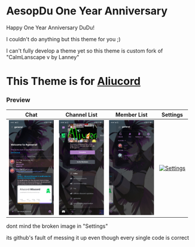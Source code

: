 # AesopDu One Year Anniversary
Happy One Year Anniversary DuDu! 

I couldn't do anything but this theme for you ;)

I can't fully develop a theme yet so this theme is custom fork of "CalmLanscape v by Lanney"

# This Theme is for [Aliucord](https://github.com/Aliucord/Aliucord)
### Preview
| Chat | Channel List | Member List | Settings |
| :---: | :---: | :---: | :---: |
| [<img alt="Chat" src=Chat.jpg width="120">](https://github.com/Enderxity/AesopDuXAliucord/blob/main/Chat.jpg?raw=true) | [<img alt="Channel List" src=ChannelList.jpg width="120">](https://github.com/Enderxity/AesopDuXAliucord/blob/main/ChannelList.jpg?raw=true) | [<img alt="Member List" src=MemberList.jpg width="120">](https://github.com/Enderxity/AesopDuXAliucord/blob/main/ChannelList.jpg?raw=true)  |  [<img alt="Settings" src=Settings.jpg width="120">](https://github.com/Enderxity/AesopDuXAliucord/blob/main/Setiings.jpg?raw=true)  |

dont mind the broken image in "Settings" 

its github's fault of messing it up even though every single code is correct
